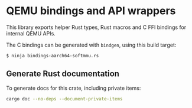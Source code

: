 # QEMU bindings and API wrappers

This library exports helper Rust types, Rust macros and C FFI bindings for internal QEMU APIs.

The C bindings can be generated with `bindgen`, using this build target:

```console
$ ninja bindings-aarch64-softmmu.rs
```

## Generate Rust documentation

To generate docs for this crate, including private items:

```sh
cargo doc --no-deps --document-private-items
```
